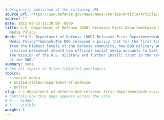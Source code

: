 ```yaml
---
# Originally published at the following URL
source_url: https://www.defense.gov/News/News-Stories/Article/Article/3121412/dod-releases-first-departmentwide-social-media-policy/?
source: ""
date: 2022-08-15 11:20:00 -0500
title: U.S. Department of Defense (DOD) Releases First Departmentwide Social
  Media Policy 
deck: "**U.S. Department of Defense (DOD) Releases First Departmentwide Social
  Media Policy**&mdash;The DOD released a policy that for the first time spells out,
  from the highest levels of the defense community, how DOD military and
  civilian personnel should use official social media accounts to best advance
  the mission of the U.S. military and further instill trust in the credibility
  of the DOD."
summary: none
# See all topics at https://digital.gov/topics
topics:
  - social-media
  - united-states-department-of-defense
  - policy
slug: u-s-department-of-defense-dod-releases-first-departmentwide-social-media-policy
# Controls how this page appears across the site
# 0 -- hidden
# 1 -- visible
weight: 1
---
```

